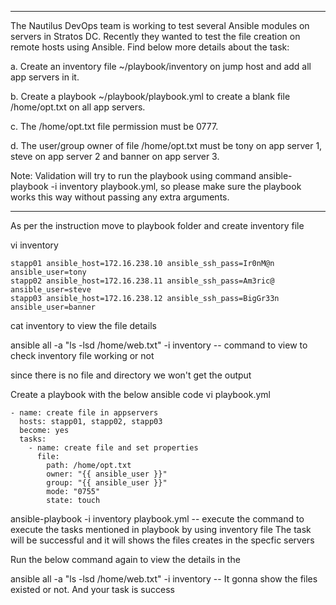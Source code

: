 ---
The Nautilus DevOps team is working to test several Ansible modules on servers in Stratos DC. Recently they wanted to test the file creation on remote hosts using Ansible. 
Find below more details about the task:

a. Create an inventory file ~/playbook/inventory on jump host and add all app servers in it.

b. Create a playbook ~/playbook/playbook.yml to create a blank file /home/opt.txt on all app servers.

c. The /home/opt.txt file permission must be 0777.

d. The user/group owner of file /home/opt.txt must be tony on app server 1, steve on app server 2 and banner on app server 3.

Note: Validation will try to run the playbook using command ansible-playbook -i inventory playbook.yml, so please make sure the playbook works this way without passing any extra arguments.

----

As per the instruction move to playbook folder and create inventory file

vi inventory
```
stapp01 ansible_host=172.16.238.10 ansible_ssh_pass=Ir0nM@n  ansible_user=tony
stapp02 ansible_host=172.16.238.11 ansible_ssh_pass=Am3ric@  ansible_user=steve
stapp03 ansible_host=172.16.238.12 ansible_ssh_pass=BigGr33n  ansible_user=banner
```
cat inventory to view the file details

ansible all -a "ls -lsd /home/web.txt" -i inventory  -- command to view to check inventory file working or not

since there is no file and directory we won't get the output

Create a playbook with the below ansible code vi playbook.yml
```
- name: create file in appservers
  hosts: stapp01, stapp02, stapp03
  become: yes
  tasks:
    - name: create file and set properties
      file:
        path: /home/opt.txt
        owner: "{{ ansible_user }}"
        group: "{{ ansible_user }}"
        mode: "0755"
        state: touch
```
ansible-playbook -i inventory playbook.yml -- execute the command to execute the tasks mentioned in playbook by using inventory file
The task will be successful and it will shows the files creates in the specfic servers

Run the below command again to view the details in the 

ansible all -a "ls -lsd /home/web.txt" -i inventory -- It gonna show the files existed or not. And your task is success
